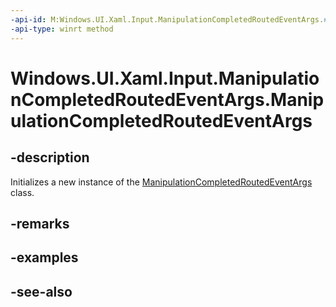 ```yaml
---
-api-id: M:Windows.UI.Xaml.Input.ManipulationCompletedRoutedEventArgs.#ctor
-api-type: winrt method
---
```


<!-- Method syntax
public ManipulationCompletedRoutedEventArgs()
-->

# Windows.UI.Xaml.Input.ManipulationCompletedRoutedEventArgs.ManipulationCompletedRoutedEventArgs

## -description
Initializes a new instance of the [ManipulationCompletedRoutedEventArgs](manipulationcompletedroutedeventargs.md) class.


## -remarks

## -examples

## -see-also
